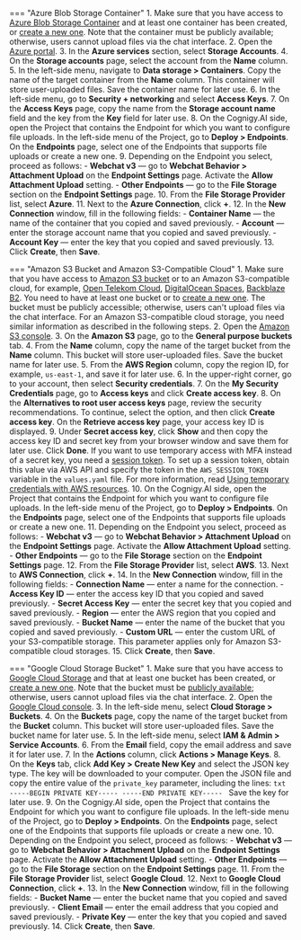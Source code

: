 
=== "Azure Blob Storage Container"
    1. Make sure that you have access to [Azure Blob Storage Container](https://learn.microsoft.com/en-us/azure/storage/blobs/storage-blobs-introduction) and at least one container has been created, or [create a new one](https://learn.microsoft.com/en-us/azure/storage/blobs/storage-quickstart-blobs-portal#create-a-container). Note that the container must be publicly available; otherwise, users cannot upload files via the chat interface.
    2. Open the [Azure portal](https://portal.azure.com/#home). 
    3. In the **Azure services** section, select **Storage Accounts**.
    4. On the **Storage accounts** page, select the account from the **Name** column.
    5. In the left-side menu, navigate to **Data storage > Containers**. Copy the name of the target container from the **Name** column. This container will store user-uploaded files. Save the container name for later use.
    6. In the left-side menu, go to **Security + networking** and select **Access Keys**. 
    7. On the **Access Keys** page, copy the name from the **Storage account name** field and the key from the **Key** field for later use. 
    8. On the Cognigy.AI side, open the Project that contains the Endpoint for which you want to configure file uploads. In the left-side menu of the Project, go to **Deploy > Endpoints**. On the **Endpoints** page, select one of the Endpoints that supports file uploads or create a new one.
    9. Depending on the Endpoint you select, proceed as follows:
        - **Webchat v3** — go to **Webchat Behavior > Attachment Upload** on the **Endpoint Settings** page. Activate the **Allow Attachment Upload** setting.
        - **Other Endpoints** — go to the **File Storage** section on the **Endpoint Settings** page.
    10. From the **File Storage Provider** list, select **Azure**. 
    11. Next to the **Azure Connection**, click **+**. 
    12. In the **New Connection** window, fill in the following fields:
        - **Container Name** — the name of the container that you copied and saved previously.
        - **Account** — enter the storage account name that you copied and saved previously.
        - **Account Key** — enter the key that you copied and saved previously.
    13. Click **Create**, then **Save**.

=== "Amazon S3 Bucket and Amazon S3-Compatible Cloud"
    1. Make sure that you have access to [Amazon S3 bucket](https://docs.aws.amazon.com/AmazonS3/latest/userguide/Welcome.html) or to an Amazon S3-compatible cloud, for example, [Open Telekom Cloud](https://docs.otc.t-systems.com/), [DigitalOcean Spaces](https://docs.digitalocean.com/products/spaces/), [Backblaze B2](https://www.backblaze.com/docs). You need to have at least one bucket or to [create a new one](https://docs.aws.amazon.com/AmazonS3/latest/userguide/create-bucket-overview.html). The bucket must be publicly accessible; otherwise, users can't upload files via the chat interface. For an Amazon S3-compatible cloud storage, you need similar information as described in the following steps.
    2. Open the [Amazon S3 console](https://console.aws.amazon.com/s3/).
    3. On the **Amazon S3** page, go to the **General purpose buckets** tab.
    4. From the **Name** column, copy the name of the target bucket from the **Name** column. This bucket will store user-uploaded files. Save the bucket name for later use.
    5. From the **AWS Region** column, copy the region ID, for example, `us-east-1`, and save it for later use.
    6. In the upper-right corner, go to your account, then select **Security credentials**.
    7. On the **My Security Credentials** page, go to **Access keys** and click **Create access key**.
    8. On the **Alternatives to root user access keys** page, review the security recommendations. To continue, select the option, and then click **Create access key**. On the **Retrieve access key** page, your access key ID is displayed.
    9. Under **Secret access key**, click **Show** and then copy the access key ID and secret key from your browser window and save them for later use. Click **Done**. If you want to use temporary access with MFA instead of a secret key, you need a [session token](https://docs.aws.amazon.com/STS/latest/APIReference/API_GetSessionToken.html#:~:text=Returns%20a%20set%20of%20temporary,key%2C%20and%20a%20security%20token). To set up a session token, obtain this value via AWS API and specify the token in the `AWS_SESSION_TOKEN` variable in the `values.yaml` file. For more information, read [Using temporary credentials with AWS resources](https://docs.aws.amazon.com/IAM/latest/UserGuide/id_credentials_temp_use-resources.html). 
    10. On the Cognigy.AI side, open the Project that contains the Endpoint for which you want to configure file uploads. In the left-side menu of the Project, go to **Deploy > Endpoints**. On the **Endpoints** page, select one of the Endpoints that supports file uploads or create a new one.
    11. Depending on the Endpoint you select, proceed as follows:
        - **Webchat v3** — go to **Webchat Behavior > Attachment Upload** on the **Endpoint Settings** page. Activate the **Allow Attachment Upload** setting.
        - **Other Endpoints** — go to the **File Storage** section on the **Endpoint Settings** page.
    12. From the **File Storage Provider** list, select **AWS**.
    13. Next to **AWS Connection**, click **+**.
    14. In the **New Connection** window, fill in the following fields:
        - **Connection Name** — enter a name for the connection.
        - **Access Key ID** — enter the access key ID that you copied and saved previously.
        - **Secret Access Key** — enter the secret key that you copied and saved previously.
        - **Region** — enter the AWS region that you copied and saved previously.
        - **Bucket Name** — enter the name of the bucket that you copied and saved previously.
        - **Custom URL** — enter the custom URL of your S3-compatible storage. This parameter applies only for Amazon S3-compatible cloud storages.
    15. Click **Create**, then **Save**.

=== "Google Cloud Storage Bucket"
    1. Make sure that you have access to [Google Cloud Storage](https://cloud.google.com/storage/docs/) and that at least one bucket has been created, or [create a new one](https://cloud.google.com/storage/docs/creating-buckets). Note that the bucket must be [publicly available](https://cloud.google.com/storage/docs/access-control/making-data-public); otherwise, users cannot upload files via the chat interface.
    2. Open the [Google Cloud console](https://console.cloud.google.com/).
    3. In the left-side menu, select **Cloud Storage > Buckets**.
    4. On the **Buckets** page, copy the name of the target bucket from the **Bucket** column. This bucket will store user-uploaded files. Save the bucket name for later use.
    5. In the left-side menu, select **IAM & Admin > Service Accounts**.
    6. From the **Email** field, copy the email address and save it for later use.
    7. In the **Actions** column, click **Actions > Manage Keys**.
    8. On the **Keys** tab, click **Add Key > Create New Key** and select the JSON key type. The key will be downloaded to your computer. Open the JSON file and copy the entire value of the `private_key` parameter, including the lines:
       ```txt
       -----BEGIN PRIVATE KEY-----
       -----END PRIVATE KEY-----
       ```
       Save the key for later use.
    9. On the Cognigy.AI side, open the Project that contains the Endpoint for which you want to configure file uploads. In the left-side menu of the Project, go to **Deploy > Endpoints**. On the **Endpoints** page, select one of the Endpoints that supports file uploads or create a new one.
    10. Depending on the Endpoint you select, proceed as follows:
        - **Webchat v3** — go to **Webchat Behavior > Attachment Upload** on the **Endpoint Settings** page. Activate the **Allow Attachment Upload** setting.
        - **Other Endpoints** — go to the **File Storage** section on the **Endpoint Settings** page.
    11. From the **File Storage Provider** list, select **Google Cloud**.
    12. Next to **Google Cloud Connection**, click **+**.
    13. In the **New Connection** window, fill in the following fields:
        - **Bucket Name** — enter the bucket name that you copied and saved previously.
        - **Client Email** — enter the email address that you copied and saved previously.
        - **Private Key** — enter the key that you copied and saved previously.
    14. Click **Create**, then **Save**.
